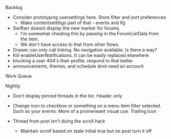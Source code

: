 Backlog
* Consider prototyping usersettings here. Store filter and sort preferences
  * Make contentsettibgs part of that - events and lfg
* Swiftarr doesnt display the new marker for forums.
  * I'm somewhat cheating this by passing in the ForumListData from the item.
  * We don't have access to that from other flows.
* Drawer can only call linking. No navigation available. Is there a way?
* Kill enableUserNotifications. It can be easily replaced elsewhere
* blocking a user 404's their profile. respond to that better
* announcements, themes, and schedule dont need an account

Work Queue

Nightly
* Don't display pinned threads in the list. Header only

* Change icon to checkbox or something on a menu item filter selected. Such as your events. More of a promeneant visual cue. Trailing icon

* Thread from post isn't doing the scroll hack
  * Maintain scroll based on state initial true but on post turn it off
